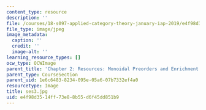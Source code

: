 ```yaml
---
content_type: resource
description: ''
file: /courses/18-s097-applied-category-theory-january-iap-2019/e4f98d3514ff73e88b55d6f45dd851b9_ses3.jpg
file_type: image/jpeg
image_metadata:
  caption: ''
  credit: ''
  image-alt: ''
learning_resource_types: []
ocw_type: OCWImage
parent_title: 'Chapter 2: Resources: Monoidal Preorders and Enrichment'
parent_type: CourseSection
parent_uid: 1e6c6483-8234-095e-05a6-07b7332ef4a0
resourcetype: Image
title: ses3.jpg
uid: e4f98d35-14ff-73e8-8b55-d6f45dd851b9
---
```

